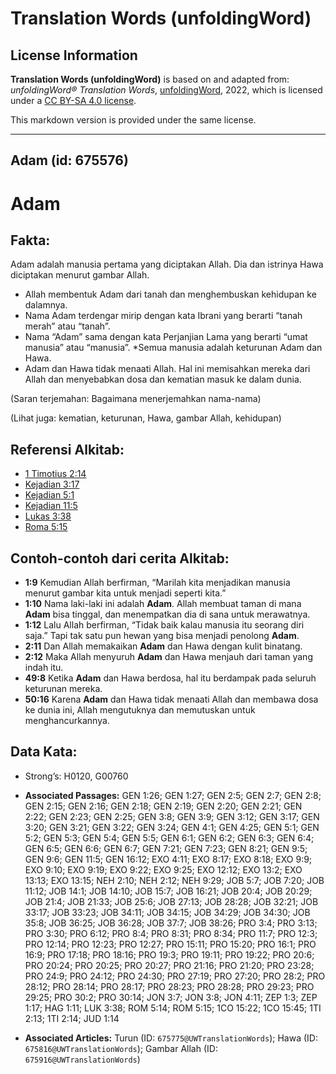 # Translation Words (unfoldingWord)

## License Information

**Translation Words (unfoldingWord)** is based on and adapted from: _unfoldingWord® Translation Words_, [unfoldingWord](https://unfoldingword.org/utw), 2022, which is licensed under a [CC BY-SA 4.0 license](https://creativecommons.org/licenses/by-sa/4.0/legalcode.en).

This markdown version is provided under the same license.



--------------------------------

## Adam (id: 675576)

Adam
====

Fakta:
------

Adam adalah manusia pertama yang diciptakan Allah. Dia dan istrinya Hawa diciptakan menurut gambar Allah.

* Allah membentuk Adam dari tanah dan menghembuskan kehidupan ke dalamnya.
* Nama Adam terdengar mirip dengan kata Ibrani yang berarti “tanah merah” atau “tanah”.
* Nama “Adam” sama dengan kata Perjanjian Lama yang berarti “umat manusia” atau “manusia”. \*Semua manusia adalah keturunan Adam dan Hawa.
* Adam dan Hawa tidak menaati Allah. Hal ini memisahkan mereka dari Allah dan menyebabkan dosa dan kematian masuk ke dalam dunia.

(Saran terjemahan: Bagaimana menerjemahkan nama\-nama)

(Lihat juga: kematian, keturunan, Hawa, gambar Allah, kehidupan)

Referensi Alkitab:
------------------

* [1 Timotius 2:14](https://ref.ly/1Tim0:0)
* [Kejadian 3:17](https://ref.ly/Gen3:17)
* [Kejadian 5:1](https://ref.ly/Gen5:1)
* [Kejadian 11:5](https://ref.ly/Gen11:5)
* [Lukas 3:38](https://ref.ly/Luke3:38)
* [Roma 5:15](https://ref.ly/Rom5:15)

Contoh\-contoh dari cerita Alkitab:
-----------------------------------

* **1:9** Kemudian Allah berfirman, “Marilah kita menjadikan manusia menurut gambar kita untuk menjadi seperti kita.”
* **1:10** Nama laki\-laki ini adalah **Adam**. Allah membuat taman di mana **Adam** bisa tinggal, dan menempatkan dia di sana untuk merawatnya.
* **1:12** Lalu Allah berfirman, “Tidak baik kalau manusia itu seorang diri saja.” Tapi tak satu pun hewan yang bisa menjadi penolong **Adam**.
* **2:11** Dan Allah memakaikan **Adam** dan Hawa dengan kulit binatang.
* **2:12** Maka Allah menyuruh **Adam** dan Hawa menjauh dari taman yang indah itu.
* **49:8** Ketika **Adam** dan Hawa berdosa, hal itu berdampak pada seluruh keturunan mereka.
* **50:16** Karena **Adam** dan Hawa tidak menaati Allah dan membawa dosa ke dunia ini, Allah mengutuknya dan memutuskan untuk menghancurkannya.

Data Kata:
----------

* Strong’s: H0120, G00760

* **Associated Passages:** GEN 1:26; GEN 1:27; GEN 2:5; GEN 2:7; GEN 2:8; GEN 2:15; GEN 2:16; GEN 2:18; GEN 2:19; GEN 2:20; GEN 2:21; GEN 2:22; GEN 2:23; GEN 2:25; GEN 3:8; GEN 3:9; GEN 3:12; GEN 3:17; GEN 3:20; GEN 3:21; GEN 3:22; GEN 3:24; GEN 4:1; GEN 4:25; GEN 5:1; GEN 5:2; GEN 5:3; GEN 5:4; GEN 5:5; GEN 6:1; GEN 6:2; GEN 6:3; GEN 6:4; GEN 6:5; GEN 6:6; GEN 6:7; GEN 7:21; GEN 7:23; GEN 8:21; GEN 9:5; GEN 9:6; GEN 11:5; GEN 16:12; EXO 4:11; EXO 8:17; EXO 8:18; EXO 9:9; EXO 9:10; EXO 9:19; EXO 9:22; EXO 9:25; EXO 12:12; EXO 13:2; EXO 13:13; EXO 13:15; NEH 2:10; NEH 2:12; NEH 9:29; JOB 5:7; JOB 7:20; JOB 11:12; JOB 14:1; JOB 14:10; JOB 15:7; JOB 16:21; JOB 20:4; JOB 20:29; JOB 21:4; JOB 21:33; JOB 25:6; JOB 27:13; JOB 28:28; JOB 32:21; JOB 33:17; JOB 33:23; JOB 34:11; JOB 34:15; JOB 34:29; JOB 34:30; JOB 35:8; JOB 36:25; JOB 36:28; JOB 37:7; JOB 38:26; PRO 3:4; PRO 3:13; PRO 3:30; PRO 6:12; PRO 8:4; PRO 8:31; PRO 8:34; PRO 11:7; PRO 12:3; PRO 12:14; PRO 12:23; PRO 12:27; PRO 15:11; PRO 15:20; PRO 16:1; PRO 16:9; PRO 17:18; PRO 18:16; PRO 19:3; PRO 19:11; PRO 19:22; PRO 20:6; PRO 20:24; PRO 20:25; PRO 20:27; PRO 21:16; PRO 21:20; PRO 23:28; PRO 24:9; PRO 24:12; PRO 24:30; PRO 27:19; PRO 27:20; PRO 28:2; PRO 28:12; PRO 28:14; PRO 28:17; PRO 28:23; PRO 28:28; PRO 29:23; PRO 29:25; PRO 30:2; PRO 30:14; JON 3:7; JON 3:8; JON 4:11; ZEP 1:3; ZEP 1:17; HAG 1:11; LUK 3:38; ROM 5:14; ROM 5:15; 1CO 15:22; 1CO 15:45; 1TI 2:13; 1TI 2:14; JUD 1:14
* **Associated Articles:** Turun (ID: `675775@UWTranslationWords`); Hawa (ID: `675816@UWTranslationWords`); Gambar Allah (ID: `675916@UWTranslationWords`)

